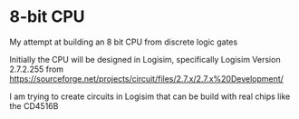 # 8-bit CPU
My attempt at building an 8 bit CPU from discrete logic gates

Initially the CPU will be designed in Logisim, specifically
Logisim Version 2.7.2.255 from
https://sourceforge.net/projects/circuit/files/2.7.x/2.7.x%20Development/

I am trying to create circuits in Logisim that can be build with real
chips like the CD4516B
